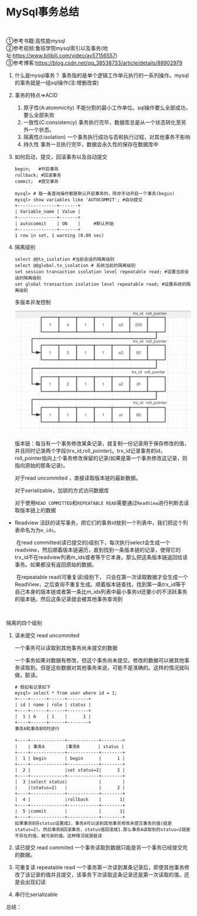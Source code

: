 # MySql事务总结

​       

①参考书籍:高性能mysql  
②参考视频:鲁班学院mysql索引以及事务(地址:https://www.bilibili.com/video/av57156557)                 
③参考博客:https://blog.csdn.net/qq_38538733/article/details/88902979



1. 什么是mysql事务？
   事务指的是单个逻辑工作单元执行的一系列操作。mysql 的事务就是一组sql操作(注:增删改查)

2. 事务的特点=>ACID

   1. 原子性(A:atommicity)
      不能分割的最小工作单位。sql操作要么全部成功，要么全部失败
   2. 一致性(C:consistency)
      事务执行完毕，数据库总是从一个状态转化至另外一个状态。
   3. 隔离性(I:isolation)
      一个事务执行成功与否和执行过程，对其他事务不影响
   4. 持久性
      事务一旦执行完毕，数据会永久性的保存在数据库中

3. 如何启动，提交，回滚事务以及自动提交

   ```mysql
   begin;	#开启事务
   rollback; #回滚事务
   commit;  #提交事务
   
   mysql> # 每一条查询操作都是默认开启事务的。除非手动开启一个事务(begin)
   mysql> show variables like 'AUTOCOMMIT'; #自动提交
   +---------------+-------+
   | Variable_name | Value |
   +---------------+-------+
   | autocommit    | ON    |     #默认开始
   +---------------+-------+
   1 row in set, 1 warning (0.00 sec)
   
   ```

   

4. 隔离级别

   ```mysql
   select @@tx_isolation #当前会话的隔离级别
   select @@global.tx_isolation # 系统当前的隔离级别
   set session transaction isolation level repeatable read; #设置当前会话的隔离级别
   set global transaction isolation level repeatable read; #设置系统的隔离级别
   ```

   多版本并发控制

   ![1561899452757](assets/1561899452757.png)

   ​		版本链：每当有一个事务修改某条记录，就复制一份记录用于保存修改的值，并且同时记录两个字段(trx_id,roll_pointer)。trx_id记录事务的id，roll_pointer指向上个事务修改保留的记录(如果是第一个事务修改这记录，则指向原始的那条记录)。

   对于read uncommited ，直接读取版本链的最新数据。

   对于serializable，加锁的方式访问数据库

   对于使用`READ COMMITTED`和`REPEATABLE READ`需要通过`ReadView`进行判断去读取版本链上的数据

   [^注]: update、delete、insert修改数据，才会被分配一个事务id，这个事务id是递增的

   

- Readview
  		活跃的读写事务，把它们的事务id放到一个列表中，我们把这个列表命名为为`m_ids`。

  ​		在read committed(读已提交的)级别下，每次执行select会生成一个readview，然后顺着版本链遍历，直到找到一条版本链的记录，使得它的trx_id不在readview列表m_ids或者等于它本身。那么把这条版本链返回给该事务。如果都没有返回原始的数据。

  ​		在repeatable read(可重复读)级别下， 只会在第一次读取数据才会生成一个ReadView，之后查询不重复生成。顺着版本链查找，找到第一条trx_id等于自己本身的版本链或者第一条比m_ids列表中最小事务id还要小的不活跃事务的版本链。然后这条记录就会被其他事务查询到



​	



隔离的四个级别

1. 读未提交	read uncommited

   一个事务可以读取到其他事务尚未提交的数据

   一个事务如果对数据有修改，但这个事务尚未提交。修改的数据可以被其他事务读取到。但是这些数据对其他事务来说，可能不是准确的。这样的情况就叫做，脏读。

   ```mysql
   # 假如有记录如下
   mysql> select * from user where id = 1;
   +----+------+------+--------+
   | id | name | role | status |
   +----+------+------+--------+
   |  1 | A    | 1    |      1 |
   +----+------+------+--------+
   事务A和事务B同时进行
   
   +----+-------------+------------+--------+
   |    | 事务A        |事务B       | status |
   +----+-------------+------------+--------+
   |  1 | begin       | begin      |      1 |
   +----+-------------+------------+--------+
   |  2 |             |set status=2|      2 |
   +----+-------------+------------+--------+
   |  3 |select status|            |        |
   |    |(status=2)   |            |      2 |
   +----+-------------+------------+--------+
   |  4 |             |rollback    |       1|
   +----+-------------+------------+--------+
   |  5 |commit       |            |       1|
   +----+-------------+------------+--------+
   如果事务B将status设置成2，事务A可以读到其他事务修改未提交事务的值(就是status=2)。然后事务B回滚事务，status值回滚成1.那么事务A读取到的status=2就是不存在的值，被污染的值。这种情况就是脏读
   
   ```

   

2. 读已提交    read commited
   一个事务读取到数据只能是另一个事务已经提交完的数据。

3. 可重复读 repeatable read
   一个事务第一次读到某条记录后，即使其他事务修改了该记录的值并且提交，该事务下次读取这条记录还是第一次读取的值。还是会出现幻读

4. 串行化serializable





总结：


